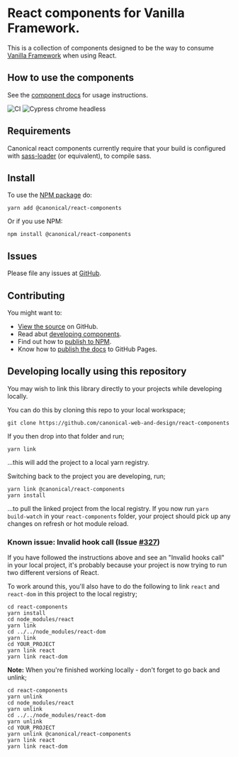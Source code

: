 # React components for Vanilla Framework.

This is a collection of components designed to be the way to consume [Vanilla Framework](http://vanillaframework.io) when using React.

## How to use the components

See the [component docs](https://canonical-web-and-design.github.io/react-components/) for usage instructions.

![CI](https://github.com/canonical-web-and-design/react-components/workflows/CI/badge.svg?branch=master)
![Cypress chrome headless](https://github.com/canonical-web-and-design/react-components/workflows/Cypress%20chrome%20headless/badge.svg)

## Requirements

Canonical react components currently require that your build is configured with [sass-loader](https://github.com/webpack-contrib/sass-loader) (or equivalent), to compile sass.

## Install

To use the [NPM package](https://www.npmjs.com/package/@canonical/react-components) do:

```shell
yarn add @canonical/react-components
```

Or if you use NPM:

```shell
npm install @canonical/react-components
```

## Issues

Please file any issues at [GitHub](https://github.com/canonical-web-and-design/react-components/issues).

## Contributing

You might want to:

- [View the source](https://github.com/canonical-web-and-design/react-components) on GitHub.
- Read abut [developing components](https://github.com/canonical-web-and-design/react-components/blob/master/HACKING.md).
- Find out how to [publish to NPM](https://github.com/canonical-web-and-design/react-components/blob/master/PUBLISH-NPM-PACKAGE.md).
- Know how to [publish the docs](https://github.com/canonical-web-and-design/react-components/blob/master/PUBLISHING-DOCS.md) to GitHub Pages.

## Developing locally using this repository

You may wish to link this library directly to your projects while developing locally.

You can do this by cloning this repo to your local workspace;

```shell
git clone https://github.com/canonical-web-and-design/react-components
```

If you then drop into that folder and run;

```shell
yarn link
```

...this will add the project to a local yarn registry.

Switching back to the project you are developing, run;

```shell
yarn link @canonical/react-components
yarn install
```

...to pull the linked project from the local registry. If you now run `yarn build-watch` in your `react-components` folder, your project should pick up any changes on refresh or hot module reload.

### Known issue: Invalid hook call (Issue [#327](https://github.com/canonical-web-and-design/react-components/issues/327))

If you have followed the instructions above and see an "Invalid hooks call" in your local project, it's probably because your project is now trying to run two different versions of React.

To work around this, you'll also have to do the following to link `react` and `react-dom` in this project to the local registry;

```
cd react-components
yarn install
cd node_modules/react
yarn link
cd ../../node_modules/react-dom
yarn link
cd YOUR_PROJECT
yarn link react
yarn link react-dom
```

**Note:** When you're finished working locally - don't forget to go back and unlink;

```
cd react-components
yarn unlink
cd node_modules/react
yarn unlink
cd ../../node_modules/react-dom
yarn unlink
cd YOUR_PROJECT
yarn unlink @canonical/react-components
yarn link react
yarn link react-dom
```
